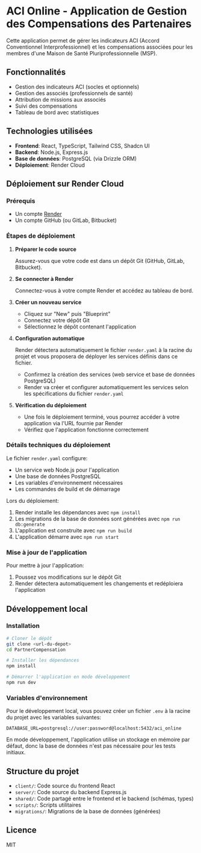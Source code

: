 # ACI Online - Application de Gestion des Compensations des Partenaires

Cette application permet de gérer les indicateurs ACI (Accord Conventionnel Interprofessionnel) et les compensations associées pour les membres d'une Maison de Santé Pluriprofessionnelle (MSP).

## Fonctionnalités

- Gestion des indicateurs ACI (socles et optionnels)
- Gestion des associés (professionnels de santé)
- Attribution de missions aux associés
- Suivi des compensations
- Tableau de bord avec statistiques

## Technologies utilisées

- **Frontend**: React, TypeScript, Tailwind CSS, Shadcn UI
- **Backend**: Node.js, Express.js
- **Base de données**: PostgreSQL (via Drizzle ORM)
- **Déploiement**: Render Cloud

## Déploiement sur Render Cloud

### Prérequis

- Un compte [Render](https://render.com/)
- Un compte GitHub (ou GitLab, Bitbucket)

### Étapes de déploiement

1. **Préparer le code source**

   Assurez-vous que votre code est dans un dépôt Git (GitHub, GitLab, Bitbucket).

2. **Se connecter à Render**

   Connectez-vous à votre compte Render et accédez au tableau de bord.

3. **Créer un nouveau service**

   - Cliquez sur "New" puis "Blueprint"
   - Connectez votre dépôt Git
   - Sélectionnez le dépôt contenant l'application

4. **Configuration automatique**

   Render détectera automatiquement le fichier `render.yaml` à la racine du projet et vous proposera de déployer les services définis dans ce fichier.

   - Confirmez la création des services (web service et base de données PostgreSQL)
   - Render va créer et configurer automatiquement les services selon les spécifications du fichier `render.yaml`

5. **Vérification du déploiement**

   - Une fois le déploiement terminé, vous pourrez accéder à votre application via l'URL fournie par Render
   - Vérifiez que l'application fonctionne correctement

### Détails techniques du déploiement

Le fichier `render.yaml` configure:

- Un service web Node.js pour l'application
- Une base de données PostgreSQL
- Les variables d'environnement nécessaires
- Les commandes de build et de démarrage

Lors du déploiement:

1. Render installe les dépendances avec `npm install`
2. Les migrations de la base de données sont générées avec `npm run db:generate`
3. L'application est construite avec `npm run build`
4. L'application démarre avec `npm run start`

### Mise à jour de l'application

Pour mettre à jour l'application:

1. Poussez vos modifications sur le dépôt Git
2. Render détectera automatiquement les changements et redéploiera l'application

## Développement local

### Installation

```bash
# Cloner le dépôt
git clone <url-du-depot>
cd PartnerCompensation

# Installer les dépendances
npm install

# Démarrer l'application en mode développement
npm run dev
```

### Variables d'environnement

Pour le développement local, vous pouvez créer un fichier `.env` à la racine du projet avec les variables suivantes:

```
DATABASE_URL=postgresql://user:password@localhost:5432/aci_online
```

En mode développement, l'application utilise un stockage en mémoire par défaut, donc la base de données n'est pas nécessaire pour les tests initiaux.

## Structure du projet

- `client/`: Code source du frontend React
- `server/`: Code source du backend Express.js
- `shared/`: Code partagé entre le frontend et le backend (schémas, types)
- `scripts/`: Scripts utilitaires
- `migrations/`: Migrations de la base de données (générées)

## Licence

MIT
